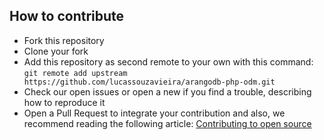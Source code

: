 ## How to contribute

  * Fork this repository
  * Clone your fork
  * Add this repository as second remote to your own with this command:  
     `git remote add upstream https://github.com/lucassouzavieira/arangodb-php-odm.git`
  * Check our open issues or open a new if you find a trouble, describing how to reproduce it
  * Open a Pull Request to integrate your contribution and also, we recommend reading the following article: [Contributing to open source](https://opensource.guide/how-to-contribute/)
